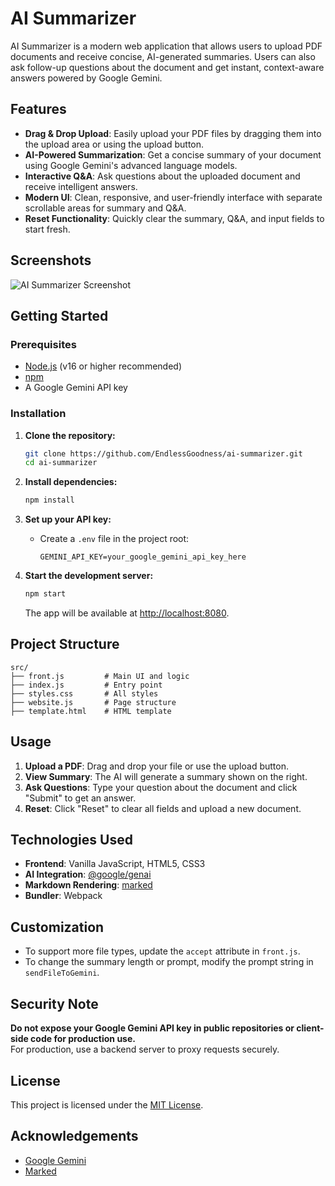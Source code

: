 # AI Summarizer

AI Summarizer is a modern web application that allows users to upload PDF documents and receive concise, AI-generated summaries. Users can also ask follow-up questions about the document and get instant, context-aware answers powered by Google Gemini.

## Features

- **Drag & Drop Upload**: Easily upload your PDF files by dragging them into the upload area or using the upload button.
- **AI-Powered Summarization**: Get a concise summary of your document using Google Gemini's advanced language models.
- **Interactive Q&A**: Ask questions about the uploaded document and receive intelligent answers.
- **Modern UI**: Clean, responsive, and user-friendly interface with separate scrollable areas for summary and Q&A.
- **Reset Functionality**: Quickly clear the summary, Q&A, and input fields to start fresh.

## Screenshots

![AI Summarizer Screenshot](https://github.com/user-attachments/assets/b84f9d63-01d4-493f-b031-dc2379d09f47)


## Getting Started

### Prerequisites

- [Node.js](https://nodejs.org/) (v16 or higher recommended)
- [npm](https://www.npmjs.com/)
- A Google Gemini API key

### Installation

1. **Clone the repository:**
   ```sh
   git clone https://github.com/EndlessGoodness/ai-summarizer.git
   cd ai-summarizer
   ```

2. **Install dependencies:**
   ```sh
   npm install
   ```

3. **Set up your API key:**
   - Create a `.env` file in the project root:
     ```
     GEMINI_API_KEY=your_google_gemini_api_key_here
     ```

4. **Start the development server:**
   ```sh
   npm start
   ```
   The app will be available at [http://localhost:8080](http://localhost:8080).

## Project Structure

```
src/
├── front.js         # Main UI and logic
├── index.js         # Entry point
├── styles.css       # All styles
├── website.js       # Page structure
├── template.html    # HTML template
```

## Usage

1. **Upload a PDF**: Drag and drop your file or use the upload button.
2. **View Summary**: The AI will generate a summary shown on the right.
3. **Ask Questions**: Type your question about the document and click "Submit" to get an answer.
4. **Reset**: Click "Reset" to clear all fields and upload a new document.

## Technologies Used

- **Frontend**: Vanilla JavaScript, HTML5, CSS3
- **AI Integration**: [@google/genai](https://www.npmjs.com/package/@google/genai)
- **Markdown Rendering**: [marked](https://www.npmjs.com/package/marked)
- **Bundler**: Webpack

## Customization

- To support more file types, update the `accept` attribute in `front.js`.
- To change the summary length or prompt, modify the prompt string in `sendFileToGemini`.

## Security Note

**Do not expose your Google Gemini API key in public repositories or client-side code for production use.**  
For production, use a backend server to proxy requests securely.

## License

This project is licensed under the [MIT License](LICENSE).

## Acknowledgements

- [Google Gemini](https://ai.google.dev/)
- [Marked](https://marked.js.org/)
